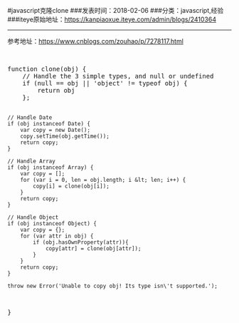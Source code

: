 #javascript克隆clone
###发表时间：2018-02-06
###分类：javascript,经验
###iteye原始地址：<a href="https://kanpiaoxue.iteye.com/admin/blogs/2410364" target="_blank">https://kanpiaoxue.iteye.com/admin/blogs/2410364</a>

---

<div class="iteye-blog-content-contain" style="font-size: 14px;"> 
 <p>参考地址：<a href="https://www.cnblogs.com/zouhao/p/7278117.html">https://www.cnblogs.com/zouhao/p/7278117.html</a></p> 
 <p>&nbsp;</p> 
 <pre name="code" class="js">function clone(obj) {
    // Handle the 3 simple types, and null or undefined
    if (null == obj || 'object' != typeof obj) {
        return obj
    };

    // Handle Date
    if (obj instanceof Date) {
        var copy = new Date();
        copy.setTime(obj.getTime());
        return copy;
    }

    // Handle Array
    if (obj instanceof Array) {
        var copy = [];
        for (var i = 0, len = obj.length; i &lt; len; i++) {
            copy[i] = clone(obj[i]);
        }
        return copy;
    }

    // Handle Object
    if (obj instanceof Object) {
        var copy = {};
        for (var attr in obj) {
            if (obj.hasOwnProperty(attr)){
                copy[attr] = clone(obj[attr]);
            }
        }
        return copy;
    }

    throw new Error('Unable to copy obj! Its type isn\'t supported.');
}</pre> 
 <p>&nbsp;</p> 
 <p>&nbsp;</p> 
 <p>&nbsp;</p> 
</div>